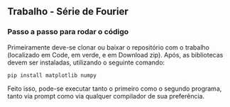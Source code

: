 ## Trabalho - Série de Fourier
### Passo a passo para rodar o código
Primeiramente deve-se clonar ou baixar o repositório com o trabalho (localizado em Code, em verde, e em Download zip). Após, as bibliotecas devem ser instaladas, utilizando o seguinte comando:
```
pip install matplotlib numpy
```
Feito isso, pode-se executar tanto o primeiro como o segundo programa, tanto via prompt como via qualquer compilador de sua preferência.
